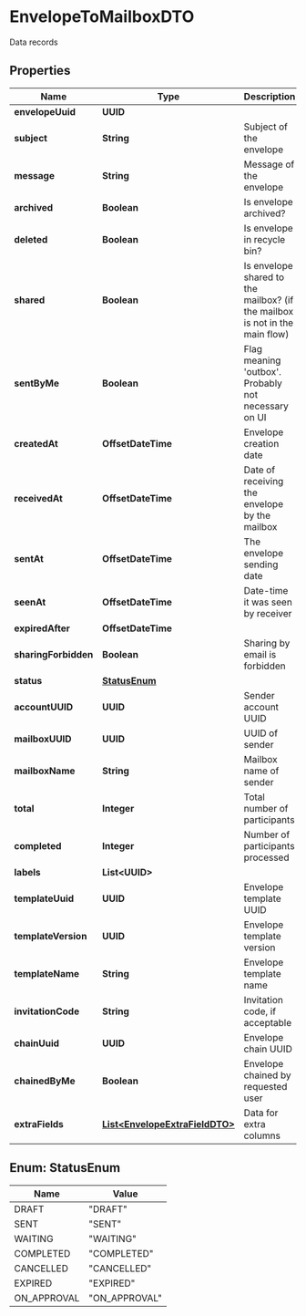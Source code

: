 

# EnvelopeToMailboxDTO

Data records

## Properties

| Name | Type | Description | Notes |
|------------ | ------------- | ------------- | -------------|
|**envelopeUuid** | **UUID** |  |  [optional] |
|**subject** | **String** | Subject of the envelope |  [optional] |
|**message** | **String** | Message of the envelope |  [optional] |
|**archived** | **Boolean** | Is envelope archived? |  [optional] |
|**deleted** | **Boolean** | Is envelope in recycle bin? |  [optional] |
|**shared** | **Boolean** | Is envelope shared to the mailbox? (if the mailbox is not in the main flow) |  [optional] |
|**sentByMe** | **Boolean** | Flag meaning &#39;outbox&#39;. Probably not necessary on UI |  [optional] |
|**createdAt** | **OffsetDateTime** | Envelope creation date |  [optional] |
|**receivedAt** | **OffsetDateTime** | Date of receiving the envelope by the mailbox |  [optional] |
|**sentAt** | **OffsetDateTime** | The envelope sending date |  [optional] |
|**seenAt** | **OffsetDateTime** | Date-time it was seen by receiver |  [optional] |
|**expiredAfter** | **OffsetDateTime** |  |  [optional] |
|**sharingForbidden** | **Boolean** | Sharing by email is forbidden |  [optional] |
|**status** | [**StatusEnum**](#StatusEnum) |  |  [optional] |
|**accountUUID** | **UUID** | Sender account UUID |  [optional] |
|**mailboxUUID** | **UUID** | UUID of sender |  [optional] |
|**mailboxName** | **String** | Mailbox name of sender |  [optional] |
|**total** | **Integer** | Total number of participants |  [optional] |
|**completed** | **Integer** | Number of participants processed |  [optional] |
|**labels** | **List&lt;UUID&gt;** |  |  [optional] |
|**templateUuid** | **UUID** | Envelope template UUID |  [optional] |
|**templateVersion** | **UUID** | Envelope template version |  [optional] |
|**templateName** | **String** | Envelope template name |  [optional] |
|**invitationCode** | **String** | Invitation code, if acceptable |  [optional] |
|**chainUuid** | **UUID** | Envelope chain UUID |  [optional] |
|**chainedByMe** | **Boolean** | Envelope chained by requested user |  [optional] |
|**extraFields** | [**List&lt;EnvelopeExtraFieldDTO&gt;**](EnvelopeExtraFieldDTO.md) | Data for extra columns |  [optional] |



## Enum: StatusEnum

| Name | Value |
|---- | -----|
| DRAFT | &quot;DRAFT&quot; |
| SENT | &quot;SENT&quot; |
| WAITING | &quot;WAITING&quot; |
| COMPLETED | &quot;COMPLETED&quot; |
| CANCELLED | &quot;CANCELLED&quot; |
| EXPIRED | &quot;EXPIRED&quot; |
| ON_APPROVAL | &quot;ON_APPROVAL&quot; |



